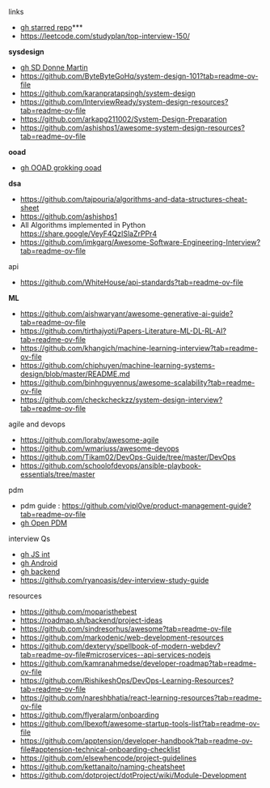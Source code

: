 links
* [gh starred repo](https://github.com/alegunta-git?tab=stars)***
* https://leetcode.com/studyplan/top-interview-150/

**sysdesign**
* [gh SD Donne Martin](https://github.com/donnemartin/system-design-primer)
* https://github.com/ByteByteGoHq/system-design-101?tab=readme-ov-file
* https://github.com/karanpratapsingh/system-design
* https://github.com/InterviewReady/system-design-resources?tab=readme-ov-file
* https://github.com/arkapg211002/System-Design-Preparation
* https://github.com/ashishps1/awesome-system-design-resources?tab=readme-ov-file


**ooad**
* [gh OOAD grokking ooad](https://github.com/tssovi/grokking-the-object-oriented-design-interview?tab=readme-ov-file)


**dsa**
* https://github.com/tajpouria/algorithms-and-data-structures-cheat-sheet
* https://github.com/ashishps1
* All Algorithms implemented in Python https://share.google/VeyF4QzISlaZrPPr4
* https://github.com/imkgarg/Awesome-Software-Engineering-Interview?tab=readme-ov-file

api
* https://github.com/WhiteHouse/api-standards?tab=readme-ov-file

**ML**
* https://github.com/aishwaryanr/awesome-generative-ai-guide?tab=readme-ov-file
* https://github.com/tirthajyoti/Papers-Literature-ML-DL-RL-AI?tab=readme-ov-file
* https://github.com/khangich/machine-learning-interview?tab=readme-ov-file
* https://github.com/chiphuyen/machine-learning-systems-design/blob/master/README.md
* https://github.com/binhnguyennus/awesome-scalability?tab=readme-ov-file
* https://github.com/checkcheckzz/system-design-interview?tab=readme-ov-file

agile and devops
* https://github.com/lorabv/awesome-agile
* https://github.com/wmariuss/awesome-devops
* https://github.com/Tikam02/DevOps-Guide/tree/master/DevOps
* https://github.com/schoolofdevops/ansible-playbook-essentials/tree/master
  
pdm
* pdm guide : https://github.com/vipl0ve/product-management-guide?tab=readme-ov-file
* [gh Open PDM](https://github.com/ProductHired/open-product-management)


interview Qs
* [gh JS int](https://github.com/sudheerj/javascript-interview-questions#what-are-classes-in-es6)
* [gh Android](https://github.com/amitshekhariitbhu/android-interview-questions#core-android)
* [gh backend](https://github.com/arialdomartini/Back-End-Developer-Interview-Questions#anti-corruption-layer)
* https://github.com/ryanoasis/dev-interview-study-guide


resources
* https://github.com/moparisthebest
* https://roadmap.sh/backend/project-ideas
* https://github.com/sindresorhus/awesome?tab=readme-ov-file
* https://github.com/markodenic/web-development-resources
* https://github.com/dexteryy/spellbook-of-modern-webdev?tab=readme-ov-file#microservices--api-services-nodejs
* https://github.com/kamranahmedse/developer-roadmap?tab=readme-ov-file
* https://github.com/RishikeshOps/DevOps-Learning-Resources?tab=readme-ov-file
* https://github.com/nareshbhatia/react-learning-resources?tab=readme-ov-file
* https://github.com/flyeralarm/onboarding
* https://github.com/Ibexoft/awesome-startup-tools-list?tab=readme-ov-file
* https://github.com/apptension/developer-handbook?tab=readme-ov-file#apptension-technical-onboarding-checklist
* https://github.com/elsewhencode/project-guidelines
* https://github.com/kettanaito/naming-cheatsheet
* https://github.com/dotproject/dotProject/wiki/Module-Development




